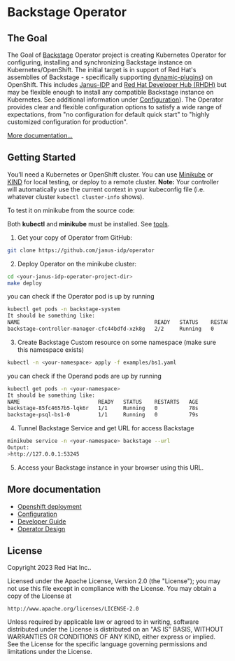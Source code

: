 # Backstage Operator

## The Goal
The Goal of [Backstage](https://backstage.io) Operator project is creating Kubernetes Operator for configuring, installing and synchronizing Backstage instance on Kubernetes/OpenShift. 
The initial target is in support of Red Hat's assemblies of Backstage - specifically supporting [dynamic-plugins](https://github.com/janus-idp/backstage-showcase/blob/main/showcase-docs/dynamic-plugins.md)) on OpenShift. This includes [Janus-IDP](https://janus-idp.io/) and [Red Hat Developer Hub (RHDH)](https://developers.redhat.com/rhdh) but may be flexible enough to install any compatible Backstage instance on Kubernetes. See additional information under [Configuration](docs/configuration.md)).
The Operator provides clear and flexible configuration options to satisfy a wide range of expectations, from "no  configuration for default quick start" to "highly customized configuration for production".

[More documentation...](#more-documentation) 

## Getting Started
You’ll need a Kubernetes or OpenShift cluster. You can use [Minikube](https://minikube.sigs.k8s.io/docs/) or [KIND](https://sigs.k8s.io/kind) for local testing, or deploy to a remote cluster.
**Note:** Your controller will automatically use the current context in your kubeconfig file (i.e. whatever cluster `kubectl cluster-info` shows).

To test it on minikube from the source code:

Both **kubectl** and **minikube** must be installed. See [tools](https://kubernetes.io/docs/tasks/tools/).

1.  Get your copy of Operator from GitHub: 
```sh
git clone https://github.com/janus-idp/operator
```
2. Deploy Operator on the minikube cluster:
```sh
cd <your-janus-idp-operator-project-dir>
make deploy
```
you can check if the Operator pod is up by running 
```sh
kubectl get pods -n backstage-system
It should be something like:
NAME                                           READY   STATUS    RESTARTS   AGE
backstage-controller-manager-cfc44bdfd-xzk8g   2/2     Running   0          32s
```
3. Create Backstage Custom resource on some namespace (make sure this namespace exists)
```sh
kubectl -n <your-namespace> apply -f examples/bs1.yaml
```
you can check if the Operand pods are up by running
```sh
kubectl get pods -n <your-namespace>
It should be something like:
NAME                         READY   STATUS    RESTARTS   AGE
backstage-85fc4657b5-lqk6r   1/1     Running   0          78s
backstage-psql-bs1-0         1/1     Running   0          79s

```
4. Tunnel Backstage Service and get URL for access Backstage
```sh
minikube service -n <your-namespace> backstage --url
Output:
>http://127.0.0.1:53245
```
5. Access your Backstage instance in your browser using this URL. 

## More documentation

- [Openshift deployment](docs/openshift.md)
- [Configuration](docs/configuration.md)
- [Developer Guide](docs/developer.md)
- [Operator Design](docs/developer.md)


## License

Copyright 2023 Red Hat Inc..

Licensed under the Apache License, Version 2.0 (the "License");
you may not use this file except in compliance with the License.
You may obtain a copy of the License at

    http://www.apache.org/licenses/LICENSE-2.0

Unless required by applicable law or agreed to in writing, software
distributed under the License is distributed on an "AS IS" BASIS,
WITHOUT WARRANTIES OR CONDITIONS OF ANY KIND, either express or implied.
See the License for the specific language governing permissions and
limitations under the License.

